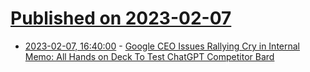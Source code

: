 # [Published on 2023-02-07](index.md)

* [2023-02-07, 16:40:00](https://tech.slashdot.org/story/23/02/07/1534202/google-ceo-issues-rallying-cry-in-internal-memo-all-hands-on-deck-to-test-chatgpt-competitor-bard?utm_source=rss1.0mainlinkanon&utm_medium=feed) - [Google CEO Issues Rallying Cry in Internal Memo: All Hands on Deck To Test ChatGPT Competitor Bard](https://tech.slashdot.org/story/23/02/07/1534202/google-ceo-issues-rallying-cry-in-internal-memo-all-hands-on-deck-to-test-chatgpt-competitor-bard?utm_source=rss1.0mainlinkanon&utm_medium=feed)
